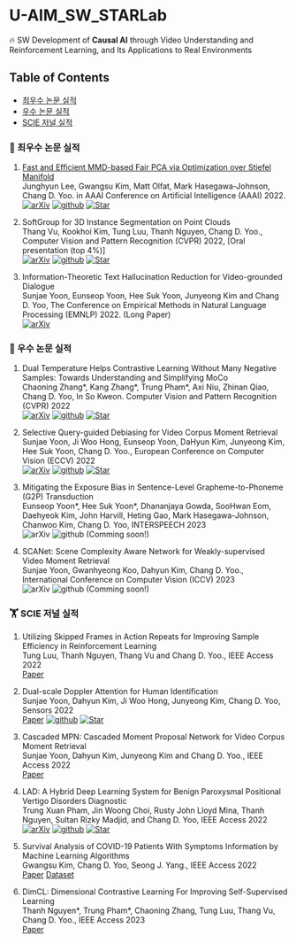 # U-AIM_SW_STARLab
🔥  SW Development of **Causal AI** through Video Understanding and Reinforcement Learning, and Its Applications to Real Environments

## Table of Contents
- [최우수 논문 실적](#최우수-논문-실적)
- [우수 논문 실적](#우수-논문-실적)
- [SCIE 저널 실적](#SCIE-저널-실적)


### 📢 최우수 논문 실적
1. [Fast and Efficient MMD-based Fair PCA via Optimization over Stiefel Manifold](https://arxiv.org/abs/2109.11196) <br/>
Junghyun Lee, Gwangsu Kim, Matt Olfat, Mark Hasegawa-Johnson, Chang D. Yoo. in AAAI Conference on Artificial Intelligence (AAAI) 2022. <br/>
[![arXiv](https://img.shields.io/badge/arXiv-2109.11196-b31b1b.svg)](https://arxiv.org/abs/2109.11196)
[![github](https://img.shields.io/badge/GitHub-gray?style=flat&logo=GitHub&logoColor=black)](https://github.com/nick-jhlee/fair-manifold-pca)
[![Star](https://img.shields.io/github/stars/nick-jhlee/fair-manifold-pca.svg?style=social&label=Star)](https://github.com/nick-jhlee/fair-manifold-pca)

2. SoftGroup for 3D Instance Segmentation on Point Clouds <br/>
Thang Vu, Kookhoi Kim, Tung Luu, Thanh Nguyen, Chang D. Yoo., Computer Vision and Pattern Recognition (CVPR) 2022, [Oral presentation (top 4%)] <br/>
[![arXiv](https://img.shields.io/badge/arXiv-2203.01509-b31b1b.svg)](https://arxiv.org/abs/2203.01509)
[![github](https://img.shields.io/badge/GitHub-gray?style=flat&logo=GitHub&logoColor=black)](https://github.com/thangvubk/SoftGroup)
[![Star](https://img.shields.io/github/stars/thangvubk/SoftGroup.svg?style=social&label=Star)](https://github.com/thangvubk/SoftGroup)

3. Information-Theoretic Text Hallucination Reduction for Video-grounded Dialogue <br/>
Sunjae Yoon, Eunseop Yoon, Hee Suk Yoon, Junyeong Kim and Chang D. Yoo, The Conference on Empirical Methods in Natural Language Processing (EMNLP) 2022. (Long Paper) <br/>
[![arXiv](https://img.shields.io/badge/arXiv-2212.05765-b31b1b.svg)](https://arxiv.org/abs/2212.05765)

### 📝  우수 논문 실적
1. Dual Temperature Helps Contrastive Learning Without Many Negative Samples: Towards Understanding and Simplifying MoCo <br/>
Chaoning Zhang*, Kang Zhang*, Trung Pham*, Axi Niu, Zhinan Qiao, Chang D. Yoo, In So Kweon. Computer Vision and Pattern Recognition (CVPR) 2022 <br/>
[![arXiv](https://img.shields.io/badge/arXiv-2203.17248-b31b1b.svg)](https://arxiv.org/abs/2203.17248) 
[![github](https://img.shields.io/badge/GitHub-gray?style=flat&logo=GitHub&logoColor=black)](https://github.com/ChaoningZhang/Dual-temperature)
[![Star](https://img.shields.io/github/stars/ChaoningZhang/Dual-temperature.svg?style=social&label=Star)](https://github.com/ChaoningZhang/Dual-temperature)

3. Selective Query-guided Debiasing for Video Corpus Moment Retrieval <br/>
Sunjae Yoon, Ji Woo Hong, Eunseop Yoon, DaHyun Kim, Junyeong Kim, Hee Suk Yoon, Chang D. Yoo., European Conference on Computer Vision (ECCV) 2022 <br/>
[![arXiv](https://img.shields.io/badge/arXiv-2210.08714-b31b1b.svg)](https://arxiv.org/abs/2210.08714) 
[![github](https://img.shields.io/badge/GitHub-gray?style=flat&logo=GitHub&logoColor=black)](https://github.com/dbstjswo505/SQuiDNet)
[![Star](https://img.shields.io/github/stars/dbstjswo505/SQuiDNet.svg?style=social&label=Star)](https://github.com/dbstjswo505/SQuiDNet)

5. Mitigating the Exposure Bias in Sentence-Level Grapheme-to-Phoneme (G2P) Transduction <br/>
Eunseop Yoon*, Hee Suk Yoon*, Dhananjaya Gowda, SooHwan Eom, Daehyeok Kim, John Harvill, Heting Gao, Mark Hasegawa-Johnson, Chanwoo Kim, Chang D. Yoo, INTERSPEECH 2023 <br/>
![arXiv](https://img.shields.io/badge/arXiv-b31b1b.svg)
![github](https://img.shields.io/badge/GitHub-gray?style=flat&logo=GitHub&logoColor=black) (Comming soon!)

7. SCANet: Scene Complexity Aware Network for Weakly-supervised Video Moment Retrieval <br/>
Sunjae Yoon, Gwanhyeong Koo, Dahyun Kim, Chang D. Yoo., International Conference on Computer Vision (ICCV) 2023 <br/>
![arXiv](https://img.shields.io/badge/arXiv-b31b1b.svg)
![github](https://img.shields.io/badge/GitHub-gray?style=flat&logo=GitHub&logoColor=black) (Comming soon!)

### 🏋️‍️ SCIE 저널 실적

1. Utilizing Skipped Frames in Action Repeats for Improving Sample Efficiency in Reinforcement Learning <br/>
Tung Luu, Thanh Nguyen, Thang Vu and Chang D. Yoo., IEEE Access 2022 <br/>
[Paper](https://ieeexplore.ieee.org/document/9793636)

2. Dual-scale Doppler Attention for Human Identification <br/>
Sunjae Yoon, Dahyun Kim, Ji Woo Hong, Junyeong Kim, Chang D. Yoo, Sensors 2022 <br/>
[Paper](https://www.mdpi.com/1424-8220/22/17/6363)
[![github](https://img.shields.io/badge/GitHub-gray?style=flat&logo=GitHub&logoColor=black)](https://github.com/dbstjswo505/DSDA)
[![Star](https://img.shields.io/github/stars/dbstjswo505/DSDA.svg?style=social&label=Star)](https://github.com/dbstjswo505/DSDA)

4. Cascaded MPN: Cascaded Moment Proposal Network for Video Corpus Moment Retrieval <br/>
Sunjae Yoon, Dahyun Kim, Junyeong Kim and Chang D. Yoo., IEEE Access 2022 <br/>
[Paper](https://ieeexplore.ieee.org/document/9795270)

6. LAD: A Hybrid Deep Learning System for Benign Paroxysmal Positional Vertigo Disorders Diagnostic <br/>
Trung Xuan Pham, Jin Woong Choi, Rusty John Lloyd Mina, Thanh Nguyen, Sultan Rizky Madjid, and Chang D. Yoo, IEEE Access 2022 <br/>
[![arXiv](https://img.shields.io/badge/arXiv-2210.08282-b31b1b.svg)](https://arxiv.org/abs/2210.08282)
[![github](https://img.shields.io/badge/GitHub-gray?style=flat&logo=GitHub&logoColor=black)](https://github.com/trungpx/lad)
[![Star](https://img.shields.io/github/stars/trungpx/lad.svg?style=social&label=Star)](https://github.com/trungpx/lad)

8. Survival Analysis of COVID-19 Patients With Symptoms Information by Machine Learning Algorithms <br/>
Gwangsu Kim, Chang D. Yoo, Seong J. Yang., IEEE Access 2022 <br/>
[Paper](https://ieeexplore.ieee.org/document/9794670)
[Dataset](https://ieee-dataport.org/documents/survcovid19)

10. DimCL: Dimensional Contrastive Learning For Improving Self-Supervised Learning <br/>
Thanh Nguyen*, Trung Pham*, Chaoning Zhang, Tung Luu, Thang Vu, Chang D. Yoo., IEEE Access 2023 <br/>
[Paper](https://ieeexplore.ieee.org/document/10014996)

